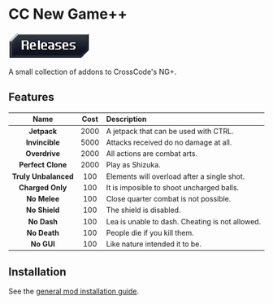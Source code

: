 # CC New Game++


[![go to the releases page](https://raw.githubusercontent.com/CCDirectLink/organization/master/assets/badges/releases@2x.png)](https://github.com/ccdirectlink3/CCNewGamePP/releases)


A small collection of addons to CrossCode's NG+.

## Features

| Name                 | Cost | Description                                            |
|:--------------------:|:----:|:------------------------------------------------------ |
| **Jetpack**          | 2000 | A jetpack that can be used with CTRL.                  |
| **Invincible**       | 5000 | Attacks received do no damage at all.                  |
| **Overdrive**        | 2000 | All actions are combat arts.                           |
| **Perfect Clone**    | 2000 | Play as Shizuka.                                       |
| **Truly Unbalanced** |  100 | Elements will overload after a single shot.            |
| **Charged Only**     |  100 | It is imposible to shoot uncharged balls.              |
| **No Melee**         |  100 | Close quarter combat is not possible.                  |
| **No Shield**        |  100 | The shield is disabled.                                |
| **No Dash**          |  100 | Lea is unable to dash. Cheating is not allowed.        |
| **No Death**         |  100 | People die if you kill them.                           |
| **No GUI**           |  100 | Like nature intended it to be.                         |


<!-- | **No Cheat**         |  100 | An addition truly worthy of a righteous Spheoromancer. | -->


## Installation

See the [general mod installation guide](https://github.com/dmitmel/crosscode.info/blob/master/docs/mods/installing-mods.md).